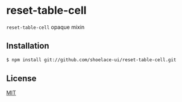# reset-table-cell
```reset-table-cell``` opaque mixin

## Installation
```sh
$ npm install git://github.com/shoelace-ui/reset-table-cell.git
```

## License

[MIT](./LICENSE)
